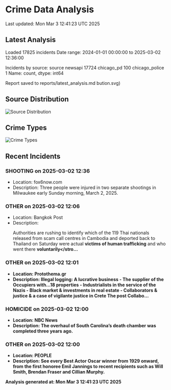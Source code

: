 # Crime Data Analysis
Last updated: Mon Mar  3 12:41:23 UTC 2025

## Latest Analysis

Loaded 17825 incidents
Date range: 2024-01-01 00:00:00 to 2025-03-02 12:36:00

Incidents by source:
source
newsapi           17724
chicago_pd          100
chicago_police        1
Name: count, dtype: int64

Report saved to reports/latest_analysis.md
bution.svg)

## Source Distribution
![Source Distribution](images/source_distribution.svg)

## Crime Types
![Crime Types](images/crime_types.svg)

## Recent Incidents

### SHOOTING on 2025-03-02 12:36
- Location: fox6now.com
- Description: Three people were injured in two separate shootings in Milwaukee early Sunday morning, March 2, 2025.


### OTHER on 2025-03-02 12:06
- Location: Bangkok Post
- Description: <p>Authorities are rushing to identify which of the 119 Thai nationals released from scam call centres in Cambodia and deported back to Thailand on Saturday were actual <strong>victims of human trafficking</strong> and who went there <strong>voluntarily</stro…


### OTHER on 2025-03-02 12:01
- Location: Protothema.gr
- Description: Illegal logging: A lucrative business - The supplier of the Occupiers with…18 properties - Industrialists in the service of the Nazis - Black market & investments in real estate - Collaborators & justice & a case of vigilante justice in Crete
The post Collabo…


### HOMICIDE on 2025-03-02 12:00
- Location: NBC News
- Description: The overhaul of South Carolina’s death chamber was completed three years ago.


### OTHER on 2025-03-02 12:00
- Location: PEOPLE
- Description: See every Best Actor Oscar winner from 1929 onward, from the first honoree Emil Jannings to recent recipients such as Will Smith, Brendan Fraser and Cillian Murphy.

Analysis generated at: Mon Mar  3 12:41:23 UTC 2025
